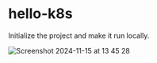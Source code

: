# hello-k8s

Initialize the project and make it run locally.

![Screenshot 2024-11-15 at 13 45 28](https://github.com/user-attachments/assets/a53adbe3-3093-4cb1-bdc3-a46aa9cb06c6)


